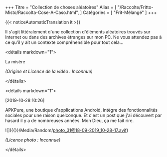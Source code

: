 +++
Titre = "Collection de choses aléatoires"
Alias ​​= [
  "/Raccolte/Fritto-Misto/Raccolta-Cose-A-Caso.html",
]
Catégories = [ "Frit-Mélangé" ]
+++

{{< noticeAutomaticTranslation it >}}



Il s'agit littéralement d'une collection d'éléments aléatoires trouvés sur Internet ou dans des archives étranges sur mon PC. Ne vous attendez pas à ce qu'il y ait un contexte compréhensible pour tout cela...

<div markdown="1" class="BorderBoxContainer">

<détails markdown="1">
<summary>La misère</summary>

<p><contrôles vidéo><source src="{{< assetsRoot >}}/Media/Random/RickMisery.webm" type="video/webm"></video></p>

_(Origine et Licence de la vidéo : Inconnue)_

</détails>

<détails markdown="1">
<summary>[2019-10-28 10:26]</summary>

APKPure, une boutique d'applications Android, intègre des fonctionnalités sociales pour une raison quelconque. Et c'est un post que j'ai découvert par hasard il y a de nombreuses années. Mon Dieu, ça me fait rire.

![]({{<assetsRoot >}}/Media/Random/photo_31@18-09-2019_10-28-17.avif)

_(Licence photo : Inconnue)_

</détails>

</div>